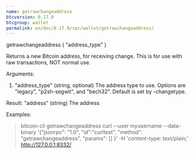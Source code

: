 ```yaml
---
name: getrawchangeaddress
btcversion: 0.17.0
btcgroup: wallet
permalink: en/doc/0.17.0/rpc/wallet/getrawchangeaddress/
---
```


getrawchangeaddress ( "address_type" )

Returns a new Bitcoin address, for receiving change.
This is for use with raw transactions, NOT normal use.

Arguments:
1. "address_type"           (string, optional) The address type to use. Options are "legacy", "p2sh-segwit", and "bech32". Default is set by -changetype.

Result:
"address"    (string) The address

Examples:
> bitcoin-cli getrawchangeaddress 
> curl --user myusername --data-binary '{"jsonrpc": "1.0", "id":"curltest", "method": "getrawchangeaddress", "params": [] }' -H 'content-type: text/plain;' http://127.0.0.1:8332/


